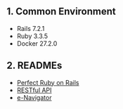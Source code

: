 ## 1. Common Environment

- Rails 7.2.1
- Ruby 3.3.5
- Docker 27.2.0

## 2. READMEs

- [Perfect Ruby on Rails](./perfect-ruby-on-rails/README.md)
- [RESTful API](./restful-api/README.md)
- [e-Navigator](./e-navigator/README.md)
